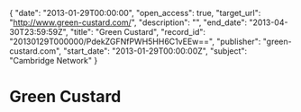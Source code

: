 {
  "date": "2013-01-29T00:00:00", 
  "open_access": true, 
  "target_url": "http://www.green-custard.com/", 
  "description": "", 
  "end_date": "2013-04-30T23:59:59Z", 
  "title": "Green Custard", 
  "record_id": "20130129T000000/PdekZGFNfPWH5HH6C1vEEw==", 
  "publisher": "green-custard.com", 
  "start_date": "2013-01-29T00:00:00Z", 
  "subject": "Cambridge Network"
}

# Green Custard

